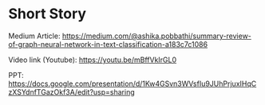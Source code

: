 # Short Story

Medium Article: https://medium.com/@ashika.pobbathi/summary-review-of-graph-neural-network-in-text-classification-a183c7c1086

Video link (Youtube): https://youtu.be/mBffVkIrGL0

PPT: https://docs.google.com/presentation/d/1Kw4GSvn3WVsfIu9JUhPrjuxIHqCzXSYdnfTGazOkf3A/edit?usp=sharing

